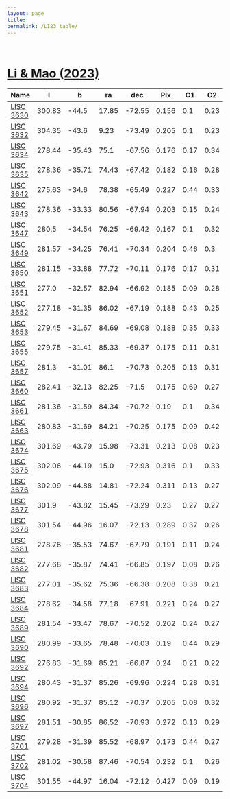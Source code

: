```yaml
---
layout: page
title: 
permalink: /LI23_table/
---
```


&nbsp;
# [Li & Mao (2023)](https://ui.adsabs.harvard.edu/abs/2023ApJS..265....3L/abstract)

| Name | l | b | ra | dec | Plx | C1 | C2 | C3 |
| ---- | - | - | -- | --- | --- | -- | -- | -- |
| [LISC 3630](https://ucc.ar/_clusters/lisc3630/) | 300.83 | -44.5 | 17.85 | -72.55 | 0.156 | 0.1 | 0.23 | <span style="color: purple; font-weight: bold;">D</span><span style="color: purple; font-weight: bold;">D</span> |
| [LISC 3632](https://ucc.ar/_clusters/lisc3632/) | 304.35 | -43.6 | 9.23 | -73.49 | 0.205 | 0.1 | 0.23 | <span style="color: purple; font-weight: bold;">D</span><span style="color: purple; font-weight: bold;">D</span> |
| [LISC 3634](https://ucc.ar/_clusters/lisc3634/) | 278.44 | -35.43 | 75.1 | -67.56 | 0.176 | 0.17 | 0.34 | <span style="color: purple; font-weight: bold;">D</span><span style="color: red; font-weight: bold;">C</span> |
| [LISC 3635](https://ucc.ar/_clusters/lisc3635/) | 278.36 | -35.71 | 74.43 | -67.42 | 0.182 | 0.16 | 0.28 | <span style="color: purple; font-weight: bold;">D</span><span style="color: red; font-weight: bold;">C</span> |
| [LISC 3642](https://ucc.ar/_clusters/lisc3642/) | 275.63 | -34.6 | 78.38 | -65.49 | 0.227 | 0.44 | 0.33 | <span style="color: red; font-weight: bold;">C</span><span style="color: red; font-weight: bold;">C</span> |
| [LISC 3643](https://ucc.ar/_clusters/lisc3643/) | 278.36 | -33.33 | 80.56 | -67.94 | 0.203 | 0.15 | 0.24 | <span style="color: purple; font-weight: bold;">D</span><span style="color: purple; font-weight: bold;">D</span> |
| [LISC 3647](https://ucc.ar/_clusters/lisc3647/) | 280.5 | -34.54 | 76.25 | -69.42 | 0.167 | 0.1 | 0.32 | <span style="color: purple; font-weight: bold;">D</span><span style="color: red; font-weight: bold;">C</span> |
| [LISC 3649](https://ucc.ar/_clusters/lisc3649/) | 281.57 | -34.25 | 76.41 | -70.34 | 0.204 | 0.46 | 0.3 | <span style="color: red; font-weight: bold;">C</span><span style="color: red; font-weight: bold;">C</span> |
| [LISC 3650](https://ucc.ar/_clusters/lisc3650/) | 281.15 | -33.88 | 77.72 | -70.11 | 0.176 | 0.17 | 0.31 | <span style="color: purple; font-weight: bold;">D</span><span style="color: red; font-weight: bold;">C</span> |
| [LISC 3651](https://ucc.ar/_clusters/lisc3651/) | 277.0 | -32.57 | 82.94 | -66.92 | 0.185 | 0.09 | 0.28 | <span style="color: purple; font-weight: bold;">D</span><span style="color: red; font-weight: bold;">C</span> |
| [LISC 3652](https://ucc.ar/_clusters/lisc3652/) | 277.18 | -31.35 | 86.02 | -67.19 | 0.188 | 0.43 | 0.25 | <span style="color: red; font-weight: bold;">C</span><span style="color: red; font-weight: bold;">C</span> |
| [LISC 3653](https://ucc.ar/_clusters/lisc3653/) | 279.45 | -31.67 | 84.69 | -69.08 | 0.188 | 0.35 | 0.33 | <span style="color: red; font-weight: bold;">C</span><span style="color: red; font-weight: bold;">C</span> |
| [LISC 3655](https://ucc.ar/_clusters/lisc3655/) | 279.75 | -31.41 | 85.33 | -69.37 | 0.175 | 0.11 | 0.31 | <span style="color: purple; font-weight: bold;">D</span><span style="color: red; font-weight: bold;">C</span> |
| [LISC 3657](https://ucc.ar/_clusters/lisc3657/) | 281.3 | -31.01 | 86.1 | -70.73 | 0.205 | 0.13 | 0.31 | <span style="color: purple; font-weight: bold;">D</span><span style="color: red; font-weight: bold;">C</span> |
| [LISC 3660](https://ucc.ar/_clusters/lisc3660/) | 282.41 | -32.13 | 82.25 | -71.5 | 0.175 | 0.69 | 0.27 | <span style="color: #FFC300; font-weight: bold;">B</span><span style="color: red; font-weight: bold;">C</span> |
| [LISC 3661](https://ucc.ar/_clusters/lisc3661/) | 281.36 | -31.59 | 84.34 | -70.72 | 0.19 | 0.1 | 0.34 | <span style="color: purple; font-weight: bold;">D</span><span style="color: red; font-weight: bold;">C</span> |
| [LISC 3663](https://ucc.ar/_clusters/lisc3663/) | 280.83 | -31.69 | 84.21 | -70.25 | 0.175 | 0.09 | 0.42 | <span style="color: purple; font-weight: bold;">D</span><span style="color: red; font-weight: bold;">C</span> |
| [LISC 3674](https://ucc.ar/_clusters/lisc3674/) | 301.69 | -43.79 | 15.98 | -73.31 | 0.213 | 0.08 | 0.23 | <span style="color: purple; font-weight: bold;">D</span><span style="color: purple; font-weight: bold;">D</span> |
| [LISC 3675](https://ucc.ar/_clusters/lisc3675/) | 302.06 | -44.19 | 15.0 | -72.93 | 0.316 | 0.1 | 0.33 | <span style="color: purple; font-weight: bold;">D</span><span style="color: red; font-weight: bold;">C</span> |
| [LISC 3676](https://ucc.ar/_clusters/lisc3676/) | 302.09 | -44.88 | 14.81 | -72.24 | 0.311 | 0.13 | 0.27 | <span style="color: purple; font-weight: bold;">D</span><span style="color: red; font-weight: bold;">C</span> |
| [LISC 3677](https://ucc.ar/_clusters/lisc3677/) | 301.9 | -43.82 | 15.45 | -73.29 | 0.23 | 0.27 | 0.27 | <span style="color: red; font-weight: bold;">C</span><span style="color: red; font-weight: bold;">C</span> |
| [LISC 3678](https://ucc.ar/_clusters/lisc3678/) | 301.54 | -44.96 | 16.07 | -72.13 | 0.289 | 0.37 | 0.26 | <span style="color: red; font-weight: bold;">C</span><span style="color: red; font-weight: bold;">C</span> |
| [LISC 3681](https://ucc.ar/_clusters/lisc3681/) | 278.76 | -35.53 | 74.67 | -67.79 | 0.191 | 0.11 | 0.24 | <span style="color: purple; font-weight: bold;">D</span><span style="color: purple; font-weight: bold;">D</span> |
| [LISC 3682](https://ucc.ar/_clusters/lisc3682/) | 277.68 | -35.87 | 74.41 | -66.85 | 0.197 | 0.08 | 0.26 | <span style="color: purple; font-weight: bold;">D</span><span style="color: red; font-weight: bold;">C</span> |
| [LISC 3683](https://ucc.ar/_clusters/lisc3683/) | 277.01 | -35.62 | 75.36 | -66.38 | 0.208 | 0.38 | 0.21 | <span style="color: red; font-weight: bold;">C</span><span style="color: purple; font-weight: bold;">D</span> |
| [LISC 3684](https://ucc.ar/_clusters/lisc3684/) | 278.62 | -34.58 | 77.18 | -67.91 | 0.221 | 0.24 | 0.27 | <span style="color: purple; font-weight: bold;">D</span><span style="color: red; font-weight: bold;">C</span> |
| [LISC 3689](https://ucc.ar/_clusters/lisc3689/) | 281.54 | -33.47 | 78.67 | -70.52 | 0.202 | 0.24 | 0.27 | <span style="color: purple; font-weight: bold;">D</span><span style="color: red; font-weight: bold;">C</span> |
| [LISC 3690](https://ucc.ar/_clusters/lisc3690/) | 280.99 | -33.65 | 78.48 | -70.03 | 0.19 | 0.44 | 0.29 | <span style="color: red; font-weight: bold;">C</span><span style="color: red; font-weight: bold;">C</span> |
| [LISC 3692](https://ucc.ar/_clusters/lisc3692/) | 276.83 | -31.69 | 85.21 | -66.87 | 0.24 | 0.21 | 0.22 | <span style="color: purple; font-weight: bold;">D</span><span style="color: purple; font-weight: bold;">D</span> |
| [LISC 3694](https://ucc.ar/_clusters/lisc3694/) | 280.43 | -31.37 | 85.26 | -69.96 | 0.224 | 0.28 | 0.31 | <span style="color: red; font-weight: bold;">C</span><span style="color: red; font-weight: bold;">C</span> |
| [LISC 3696](https://ucc.ar/_clusters/lisc3696/) | 280.92 | -31.37 | 85.12 | -70.37 | 0.205 | 0.08 | 0.32 | <span style="color: purple; font-weight: bold;">D</span><span style="color: red; font-weight: bold;">C</span> |
| [LISC 3697](https://ucc.ar/_clusters/lisc3697/) | 281.51 | -30.85 | 86.52 | -70.93 | 0.272 | 0.13 | 0.29 | <span style="color: purple; font-weight: bold;">D</span><span style="color: red; font-weight: bold;">C</span> |
| [LISC 3701](https://ucc.ar/_clusters/lisc3701/) | 279.28 | -31.39 | 85.52 | -68.97 | 0.173 | 0.44 | 0.27 | <span style="color: red; font-weight: bold;">C</span><span style="color: red; font-weight: bold;">C</span> |
| [LISC 3702](https://ucc.ar/_clusters/lisc3702/) | 281.02 | -30.58 | 87.46 | -70.54 | 0.232 | 0.1 | 0.26 | <span style="color: purple; font-weight: bold;">D</span><span style="color: red; font-weight: bold;">C</span> |
| [LISC 3704](https://ucc.ar/_clusters/lisc3704/) | 301.55 | -44.97 | 16.04 | -72.12 | 0.427 | 0.09 | 0.19 | <span style="color: purple; font-weight: bold;">D</span><span style="color: purple; font-weight: bold;">D</span> |
